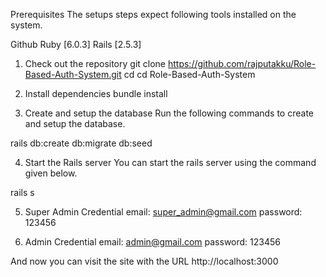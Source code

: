 Prerequisites
The setups steps expect following tools installed on the system.

Github
Ruby [6.0.3]
Rails [2.5.3]

1. Check out the repository
   git clone https://github.com/rajputakku/Role-Based-Auth-System.git cd cd Role-Based-Auth-System

2. Install dependencies
   bundle install

3. Create and setup the database
   Run the following commands to create and setup the database.

rails db:create db:migrate db:seed

4. Start the Rails server
   You can start the rails server using the command given below.

rails s

5. Super Admin Credential
   email: super_admin@gmail.com
   password: 123456

6. Admin Credential
   email: admin@gmail.com
   password: 123456

And now you can visit the site with the URL http://localhost:3000
